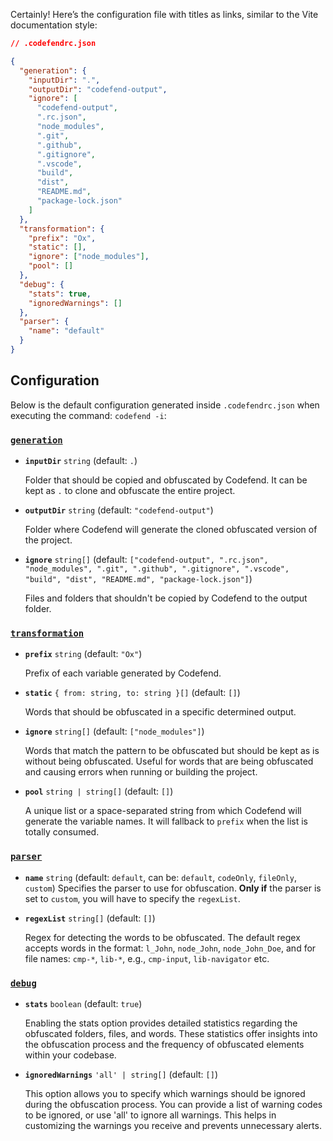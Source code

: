 Certainly! Here’s the configuration file with titles as links, similar to the Vite documentation style:

```json
// .codefendrc.json

{
  "generation": {
    "inputDir": ".",
    "outputDir": "codefend-output",
    "ignore": [
      "codefend-output",
      ".rc.json",
      "node_modules",
      ".git",
      ".github",
      ".gitignore",
      ".vscode",
      "build",
      "dist",
      "README.md",
      "package-lock.json"
    ]
  },
  "transformation": {
    "prefix": "Ox",
    "static": [],
    "ignore": ["node_modules"],
    "pool": []
  },
  "debug": {
    "stats": true,
    "ignoredWarnings": []
  },
  "parser": {
    "name": "default"
  }
}
```

## Configuration

Below is the default configuration generated inside `.codefendrc.json` when executing the command: `codefend -i`:

### [`generation`](#generation)

- **`inputDir`** `string` (default: `.`)

  Folder that should be copied and obfuscated by Codefend. It can be kept as `.` to clone and obfuscate the entire project.

- **`outputDir`** `string` (default: `"codefend-output"`)

  Folder where Codefend will generate the cloned obfuscated version of the project.

- **`ignore`** `string[]` (default: `["codefend-output", ".rc.json", "node_modules", ".git", ".github", ".gitignore", ".vscode", "build", "dist", "README.md", "package-lock.json"]`)

  Files and folders that shouldn't be copied by Codefend to the output folder.

### [`transformation`](#transformation)

- **`prefix`** `string` (default: `"Ox"`)

  Prefix of each variable generated by Codefend.

- **`static`** `{ from: string, to: string }[]` (default: `[]`)

  Words that should be obfuscated in a specific determined output.

- **`ignore`** `string[]` (default: `["node_modules"]`)

  Words that match the pattern to be obfuscated but should be kept as is without being obfuscated. Useful for words that are being obfuscated and causing errors when running or building the project.

- **`pool`** `string | string[]` (default: `[]`)

  A unique list or a space-separated string from which Codefend will generate the variable names. It will fallback to `prefix` when the list is totally consumed.

### [`parser`](#parser)

- **`name`** `string` (default: `default`, can be: `default`, `codeOnly`, `fileOnly`, `custom`)
  Specifies the parser to use for obfuscation.
  **Only if** the parser is set to `custom`, you will have to specify the `regexList`.

- **`regexList`** `string[]` (default: `[]`)

  Regex for detecting the words to be obfuscated. The default regex accepts words in the format: `l_John`, `node_John`, `node_John_Doe`, and for file names: `cmp-*`, `lib-*`, e.g., `cmp-input`, `lib-navigator` etc.

### [`debug`](#debug)

- **`stats`** `boolean` (default: `true`)

  Enabling the stats option provides detailed statistics regarding the obfuscated folders, files, and words. These statistics offer insights into the obfuscation process and the frequency of obfuscated elements within your codebase.

- **`ignoredWarnings`** `'all' | string[]` (default: `[]`)

  This option allows you to specify which warnings should be ignored during the obfuscation process. You can provide a list of warning codes to be ignored, or use 'all' to ignore all warnings. This helps in customizing the warnings you receive and prevents unnecessary alerts.
